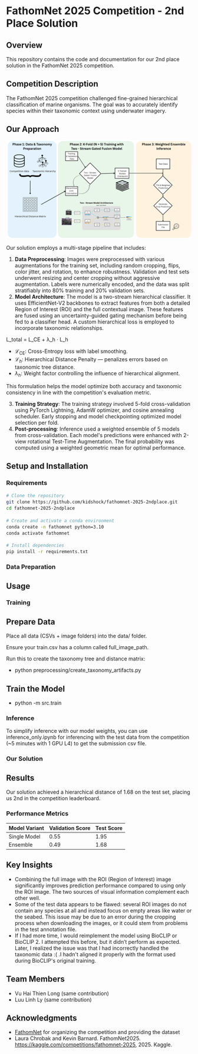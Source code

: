 # FathomNet 2025 Competition - 2nd Place Solution

## Overview

This repository contains the code and documentation for our 2nd place solution in the FathomNet 2025 competition.

## Competition Description

The FathomNet 2025 competition challenged fine-grained hierarchical classification of marine organisms. The goal was to accurately identify species within their taxonomic context using underwater imagery.

## Our Approach


![Our Methodology](figs/pipeline.png)

Our solution employs a multi-stage pipeline that includes:

1. **Data Preprocessing**: Images were preprocessed with various augmentations for the training set, including random cropping, flips, color jitter, and rotation, to enhance robustness. Validation and test sets underwent resizing and center cropping without aggressive augmentation. Labels were numerically encoded, and the data was split stratifiably into 80% training and 20% validation sets.
2. **Model Architecture**: The model is a two-stream hierarchical classifier. It uses EfficientNet-V2 backbones to extract features from both a detailed Region of Interest (ROI) and the full contextual image. These features are fused using an uncertainty-guided gating mechanism before being fed to a classifier head. A custom hierarchical loss is employed to incorporate taxonomic relationships.

   
L_total = L_CE + λ_h · L_h


- $\mathcal{L}_{\text{CE}}$: Cross-Entropy loss with label smoothing.
- $\mathcal{L}_h$: Hierarchical Distance Penalty — penalizes errors based on taxonomic tree distance.
- $\lambda_h$: Weight factor controlling the influence of hierarchical alignment.

This formulation helps the model optimize both accuracy and taxonomic consistency in line with the competition's evaluation metric.

3. **Training Strategy**: The training strategy involved 5-fold cross-validation using PyTorch Lightning, AdamW optimizer, and cosine annealing scheduler. Early stopping and model checkpointing optimized model selection per fold.
4. **Post-processing**: Inference used a weighted ensemble of 5 models from cross-validation. Each model's predictions were enhanced with 2-view rotational Test-Time Augmentation. The final probability was computed using a weighted geometric mean for optimal performance.


## Setup and Installation

### Requirements

```bash
# Clone the repository
git clone https://github.com/kidshock/fathomnet-2025-2ndplace.git
cd fathomnet-2025-2ndplace

# Create and activate a conda environment
conda create -n fathomnet python=3.10
conda activate fathomnet

# Install dependencies
pip install -r requirements.txt
```

### Data Preparation

## Usage

### Training

## Prepare Data
Place all data (CSVs + image folders) into the data/ folder.

Ensure your train.csv has a column called full_image_path.

Run this to create the taxonomy tree and distance matrix:

 - python preprocessing/create_taxonomy_artifacts.py


## Train the Model

 - python -m src.train
 

### Inference


To simplify inference with our model weights, you can use inference_only.ipynb for inferencing with the test data from the competition (~5 minutes with  1 GPU L4) to get the submission csv file.


### Our Solution



## Results

Our solution achieved a hierarchical distance of 1.68 on the test set, placing us 2nd in the competition leaderboard.

### Performance Metrics

| Model Variant | Validation Score | Test Score |
|---------------|------------------|------------|
| Single Model  | 0.55             | 1.95       |
| Ensemble      | 0.49             | 1.68       |

## Key Insights

- Combining the full image with the ROI (Region of Interest) image significantly improves prediction performance compared to using only the ROI image. The two sources of visual information complement each other well.
- Some of the test data appears to be flawed: several ROI images do not contain any species at all and instead focus on empty areas like water or the seabed. This issue may be due to an error during the cropping process when downloading the images, or it could stem from problems in the test annotation file. 
- If I had more time, I would reimplement the model using BioCLIP or BioCLIP 2. I attempted this before, but it didn’t perform as expected. Later, I realized the issue was that I had incorrectly handled the taxonomic data :(  .I hadn't aligned it properly with the format used during BioCLIP's original training.

## Team Members
- Vu Hai Thien Long (same contribution)
- Luu Linh Ly (same contribution)

## Acknowledgments

- [FathomNet](https://fathomnet.org/) for organizing the competition and providing the dataset
- Laura Chrobak and Kevin Barnard. FathomNet2025. https://kaggle.com/competitions/fathomnet-2025, 2025. Kaggle.


```

